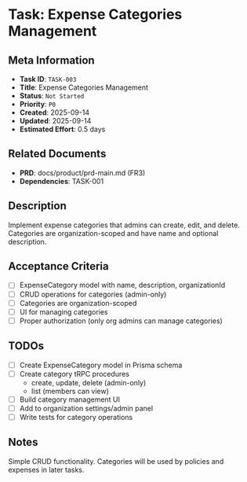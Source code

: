 # Task: Expense Categories Management

## Meta Information

- **Task ID**: `TASK-003`
- **Title**: Expense Categories Management
- **Status**: `Not Started`
- **Priority**: `P0`
- **Created**: 2025-09-14
- **Updated**: 2025-09-14
- **Estimated Effort**: 0.5 days

## Related Documents

- **PRD**: docs/product/prd-main.md (FR3)
- **Dependencies**: TASK-001

## Description

Implement expense categories that admins can create, edit, and delete. Categories are organization-scoped and have name and optional description.

## Acceptance Criteria

- [ ] ExpenseCategory model with name, description, organizationId
- [ ] CRUD operations for categories (admin-only)
- [ ] Categories are organization-scoped
- [ ] UI for managing categories
- [ ] Proper authorization (only org admins can manage categories)

## TODOs

- [ ] Create ExpenseCategory model in Prisma schema
- [ ] Create category tRPC procedures
  - create, update, delete (admin-only)
  - list (members can view)
- [ ] Build category management UI
- [ ] Add to organization settings/admin panel
- [ ] Write tests for category operations

## Notes

Simple CRUD functionality. Categories will be used by policies and expenses in later tasks.

